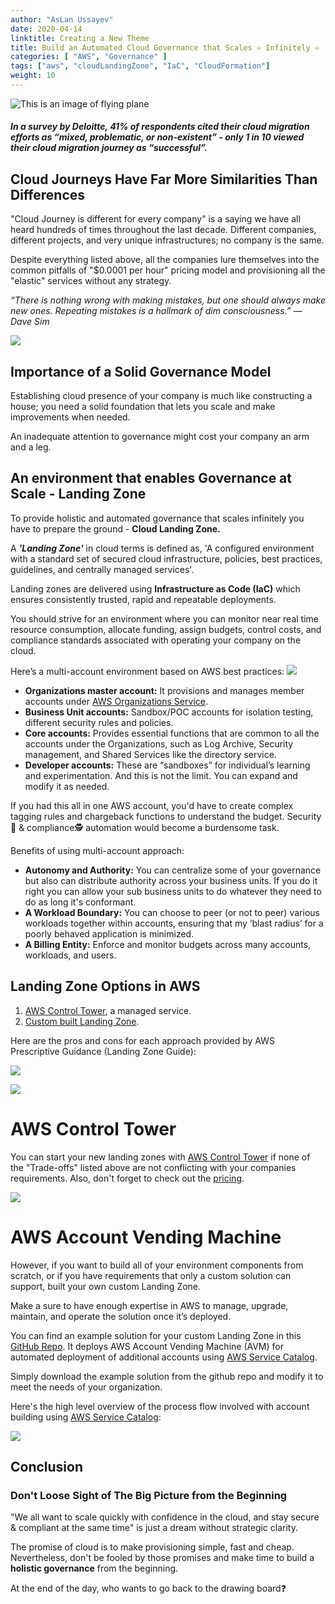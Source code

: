 ```yaml
---
author: "AsLan Ussayev"
date: 2020-04-14
linktitle: Creating a New Theme
title: Build an Automated Cloud Governance that Scales ♾️ Infinitely ♾️
categories: [ "AWS", "Governance" ]
tags: ["aws", "cloudLandingZone", "IaC", "CloudFormation"]
weight: 10
---
```

![This is an image of flying plane](https://media-exp1.licdn.com/dms/image/C5612AQHH8k0XwgcuxA/article-cover_image-shrink_600_2000/0?e=1592438400&v=beta&t=7CmJrJvVsa63UvKcCuh1PD5Ndi3j5EoHOQuV_RgwI7s)

##### *In a survey by Deloitte, 41% of respondents cited their cloud migration efforts as “mixed, problematic, or non-existent” - only 1 in 10 viewed their cloud migration journey as “successful”.*

## Cloud Journeys Have Far More Similarities Than Differences

"Cloud Journey is different for every company" is a saying we have all heard hundreds of times throughout the last decade. Different companies, different projects, and very unique infrastructures; no company is the same.

Despite everything listed above, all the companies lure themselves into the common pitfalls of "$0.0001 per hour" pricing model and provisioning all the "elastic" services without any strategy.

*“There is nothing wrong with making mistakes, but one should always make new ones. Repeating mistakes is a hallmark of dim consciousness.”
— Dave Sim*

![](https://media-exp1.licdn.com/dms/image/C5612AQEzgOGwIvFy0w/article-inline_image-shrink_1000_1488/0?e=1592438400&v=beta&t=BdpWL-Y1PHTN62CmxovnrKFSzl7KpYbNGgueq43PXUo)

## Importance of a Solid Governance Model

Establishing cloud presence of your company is much like constructing a house; you need a solid foundation that lets you scale and make improvements when needed. 

An inadequate attention to governance might cost your company an arm and a leg. 

## An environment that enables Governance at Scale - Landing Zone
To provide holistic and automated governance that scales infinitely you have to prepare the ground - **Cloud Landing Zone.** 

A ***'Landing Zone'*** in cloud terms is defined as, 'A configured environment with a standard set of secured cloud infrastructure, policies, best practices, guidelines, and centrally managed services'. 
  
Landing zones are delivered using **Infrastructure as Code (IaC)** which ensures consistently trusted, rapid and repeatable deployments.

You should strive for an environment where you can monitor near real time resource consumption, allocate funding, assign budgets, control costs, and compliance standards associated with operating your company on the cloud. 

Here’s a multi-account environment based on AWS best practices:
![](https://media-exp1.licdn.com/dms/image/C5612AQFab_e2J2lrtA/article-inline_image-shrink_1500_2232/0?e=1592438400&v=beta&t=NGWO67-mXgQ4F_rvi5YwEFlhtIZ58wM7wt_L1h-P7Yc)


* **Organizations master account:** It provisions and manages member accounts under [AWS Organizations Service](https://aws.amazon.com/organizations/).
* **Business Unit accounts:** Sandbox/POC accounts for isolation testing, different security rules and policies.
* **Core accounts:** Provides essential functions that are common to all the accounts under the Organizations, such as Log Archive, Security management, and Shared Services like the directory service.
* **Developer accounts:** These are “sandboxes” for individual’s learning and experimentation.
And this is not the limit. You can expand and modify it as needed.

If you had this all in one AWS account, you'd have to create complex tagging rules and chargeback functions to understand the budget. Security🔐 & compliance🕵️ automation would become a burdensome task.

Benefits of using multi-account approach:

* **Autonomy and Authority:** You can centralize some of your governance but also can distribute authority across your business units. If you do it right you can allow your sub business units to do whatever they need to do as long it's conformant.
* **A Workload Boundary:** You can choose to peer (or not to peer) various workloads together within accounts, ensuring that my ‘blast radius’ for a poorly behaved application is minimized.
* **A Billing Entity:** Enforce and monitor budgets across many accounts, workloads, and users.

## Landing Zone Options in AWS
1. [AWS Control Tower](https://aws.amazon.com/controltower/), a managed service.
2. [Custom built Landing Zone](https://aws.amazon.com/solutions/aws-landing-zone/).

Here are the pros and cons for each approach provided by AWS Prescriptive Guidance (Landing Zone Guide):

![](https://media-exp1.licdn.com/dms/image/C5612AQFktMwXbNHp8g/article-inline_image-shrink_1500_2232/0?e=1592438400&v=beta&t=fbXldXCVDErIBguJJVSC39ow0mERVmrMPXLobeFM2lg)

![](https://media-exp1.licdn.com/dms/image/C5612AQFktMwXbNHp8g/article-inline_image-shrink_1500_2232/0?e=1592438400&v=beta&t=fbXldXCVDErIBguJJVSC39ow0mERVmrMPXLobeFM2lg)

# AWS Control Tower 
You can start your new landing zones with [AWS Control Tower](https://aws.amazon.com/controltower/) if none of the "Trade-offs" listed above are not conflicting with your companies requirements. Also, don't forget to check out the [pricing](https://aws.amazon.com/controltower/pricing/).

![](https://media-exp1.licdn.com/dms/image/C5612AQGFjdLQ0gzIPw/article-inline_image-shrink_1500_2232/0?e=1592438400&v=beta&t=n_mLlCNr8FjgKUirCfcEBwYMDbG--eQolViK_E2k_FI)

# AWS Account Vending Machine
However, if you want to build all of your environment components from scratch, or if you have requirements that only a custom solution can support, built your own custom Landing Zone. 

Make a sure to have enough expertise in AWS to manage, upgrade, maintain, and operate the solution once it’s deployed.

You can find an example solution for your custom Landing Zone in this [GitHub Repo](https://github.com/aws-samples/aws-account-vending-machine). It deploys AWS Account Vending Machine (AVM) for automated deployment of additional accounts using [AWS Service Catalog](https://aws.amazon.com/servicecatalog/?aws-service-catalog.sort-by=item.additionalFields.createdDate&aws-service-catalog.sort-order=desc). 

Simply download the example solution from the github repo and modify it to meet the needs of your organization.

Here's the high level overview of the process flow involved with account building using [AWS Service Catalog](https://aws.amazon.com/servicecatalog/?aws-service-catalog.sort-by=item.additionalFields.createdDate&aws-service-catalog.sort-order=desc):

![](https://media-exp1.licdn.com/dms/image/C5612AQHP572_S7lmTw/article-inline_image-shrink_1500_2232/0?e=1592438400&v=beta&t=GvjkPZWpKbB7X0dg1h--dMRfyRwb-o6NwQ0TA8ayf7Q)


## Conclusion
### Don't Loose Sight of The Big Picture from the Beginning
"We all want to scale quickly with confidence in the cloud, and stay secure & compliant at the same time" is just a dream without strategic clarity.

The promise of cloud is to make provisioning simple, fast and cheap. Nevertheless, don't be fooled by those promises and make time to build a **holistic governance** from the beginning.

At the end of the day, who wants to go back to the drawing board❓
